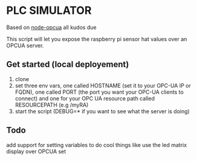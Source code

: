 # PLC SIMULATOR

Based on [node-opcua](http://node-opcua.github.io/) all kudos due

This script will let you expose the raspberry pi sensor hat values over an OPCUA server.

## Get started (local deployement) 
1. clone
2. set three env vars, one called HOSTNAME (set it to your OPC-UA IP or FQDN), one called PORT (the port you want your OPC-UA clients to connect) and one for your OPC UA resource path called RESOURCEPATH (e.g /myRA)
3. start the script (DEBUG=* if you want to see what the server is doing)

## Todo
add support for setting variables to do cool things like use the led matrix display over OPCUA set
